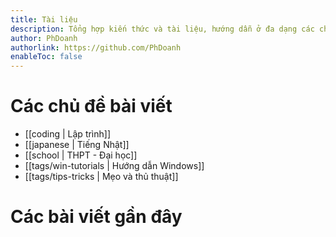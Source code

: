 ```yaml
---
title: Tài liệu
description: Tổng hợp kiến thức và tài liệu, hướng dẫn ở đa dạng các chủ đề. 
author: PhDoanh
authorlink: https://github.com/PhDoanh
enableToc: false
---
```


# Các chủ đề bài viết
- [[coding | Lập trình]]
- [[japanese | Tiếng Nhật]]
- [[school | THPT - Đại học]]
- [[tags/win-tutorials | Hướng dẫn Windows]]
- [[tags/tips-tricks | Mẹo và thủ thuật]]

# Các bài viết gần đây
